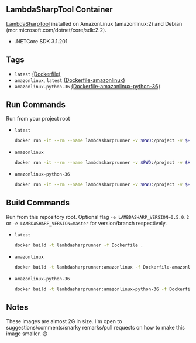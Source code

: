 LambdaSharpTool Container
-------------------------

[LambdaSharpTool](https://github.com/LambdaSharp/LambdaSharpTool) installed on AmazonLinux (amazonlinux:2) and Debian (mcr.microsoft.com/dotnet/core/sdk:2.2).

* .NETCore SDK 3.1.201

Tags
----

* `latest` [(Dockerfile)](https://github.com/smyleeface/LambdaSharpRunner/blob/master/Dockerfile)
* `amazonlinux`, `latest` [(Dockerfile-amazonlinux)](https://github.com/smyleeface/LambdaSharpRunner/blob/master/Dockerfile-amazonlinux)
* `amazonlinux-python-36` [(Dockerfile-amazonlinux-python-36)](https://github.com/smyleeface/LambdaSharpRunner/blob/master/Dockerfile-amazonlinux-python-36)

Run Commands
------------

Run from your project root

* `latest`

    ```bash
    docker run -it --rm --name lambdasharprunner -v $PWD:/project -v $HOME/.aws:/root/.aws lambdasharprunner:latest lash deploy
    ```

* `amazonlinux`

    ```bash
    docker run -it --rm --name lambdasharprunner -v $PWD:/project -v $HOME/.aws:/root/.aws smyleeface/lambdasharprunner:amazonlinux lash deploy
    ```

* `amazonlinux-python-36`

    ```bash
    docker run -it --rm --name lambdasharprunner -v $PWD:/project -v $HOME/.aws:/root/.aws smyleeface/lambdasharprunner:amazonlinux-python-36 lash deploy
    ```
    
Build Commands
------------

Run from this repository root. Optional flag `-e LAMBDASHARP_VERSION=0.5.0.2` or `-e LAMBDASHARP_VERSION=master` for version/branch respectively.

* `latest`

    ```bash
    docker build -t lambdasharprunner -f Dockerfile .
    ```

* `amazonlinux`

    ```bash
    docker build -t lambdasharprunner:amazonlinux -f Dockerfile-amazonlinux .
    ```

* `amazonlinux-python-36`

    ```bash
    docker build -t lambdasharprunner:amazonlinux-python-36 -f Dockerfile-amazonlinux-python-36 .
    ```

Notes
-----

These images are almost 2G in size. I'm open to suggestions/comments/snarky remarks/pull requests on how to make this image smaller. :smile: